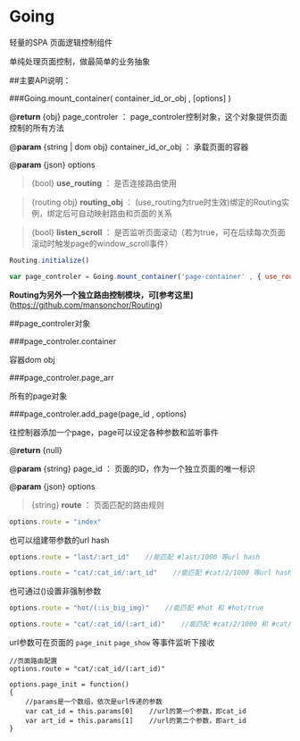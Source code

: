 Going
=====

轻量的SPA 页面逻辑控制组件

单纯处理页面控制，做最简单的业务抽象

##主要API说明：

###Going.mount_container( container_id_or_obj , [options] )

@**return** {obj} page_controler ： page_controler控制对象，这个对象提供页面控制的所有方法

@**param** {string | dom obj} container_id_or_obj ： 承载页面的容器

@**param** {json} options

>{bool}  **use_routing** ： 是否连接路由使用

>{routing obj}  **routing_obj** ： (use_routing为true时生效)绑定的Routing实例，绑定后可自动映射路由和页面的关系

>{bool}  **listen_scroll** ： 是否监听页面滚动（若为true，可在后续每次页面滚动时触发page的window_scroll事件）

```javascript
Routing.initialize()

var page_controler = Going.mount_container('page-container' , { use_routing : true , routing_obj : Routing , listen_scroll : true })
```

**Routing为另外一个独立路由控制模块，可[参考这里]**(https://github.com/mansonchor/Routing)


##page_controler对象

###page_controler.container     

容器dom obj

###page_controler.page_arr      

所有的page对象

###page_controler.add_page(page_id , options)

往控制器添加一个page，page可以设定各种参数和监听事件

@**return** {null} 

@**param** {string} page_id ： 页面的ID，作为一个独立页面的唯一标识

@**param** {json} options

>{string}  **route** ： 页面匹配的路由规则

```javascript
options.route = "index"
```
也可以组建带参数的url hash
```javascript
options.route = "last/:art_id"    //能匹配 #last/1000 等url hash

options.route = "cat/:cat_id/:art_id"    //能匹配 #cat/2/1000 等url hash
```

也可通过()设置非强制参数
```javascript
options.route = "hot/(:is_big_img)"    //能匹配 #hot 和 #hot/true

options.route = "cat/:cat_id/(:art_id)"    //能匹配 #cat/2/1000 和 #cat/2
```

url参数可在页面的 `page_init` `page_show` 等事件监听下接收

```
//页面路由配置
options.route = "cat/:cat_id/(:art_id)"

options.page_init = function()
{
	//params是一个数组，依次是url传递的参数
	var cat_id = this.params[0]    //url的第一个参数，即cat_id
	var art_id = this.params[1]    //url的第二个参数，即art_id
}
```

